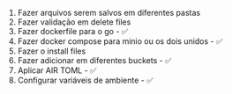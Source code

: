 1. Fazer arquivos serem salvos em diferentes pastas
2. Fazer validação em delete files
3. Fazer dockerfile para o go - ✅
4. Fazer docker compose para minio ou os dois unidos - ✅
5. Fazer o install files
6. Fazer adicionar em diferentes buckets - ✅
7. Aplicar AIR TOML - ✅
8. Configurar variáveis de ambiente - ✅
